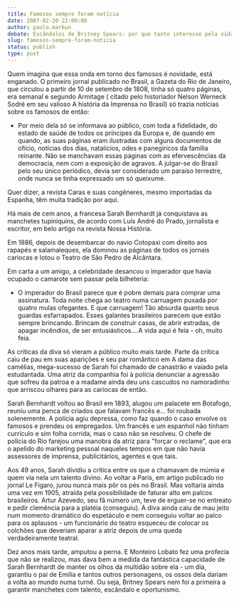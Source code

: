 ```yaml
---
title: Famosos sempre foram notícia
date: 2007-02-20 22:00:00
author: paulo.markun
debate: Escândalos de Britney Spears: por que tanto interesse pela vida dos famosos?
slug: famosos-sempre-foram-noticia
status: publish 
type: post
---
```


Quem imagina que essa onda em torno dos famosos é novidade, está enganado. O primeiro jornal publicado no Brasil, a Gazeta do Rio de Janeiro, que circulou a partir de 10 de setembro de 1808, tinha só quatro páginas, era semanal e segundo Armitage ( citado pelo historiador Nelson Werneck Sodré em seu valioso A história da Imprensa no Brasil) só trazia notícias sobre os famosos de então:  

  

- Por meio dela só se informava ao público, com toda a fidelidade, do estado de saúde de todos os príncipes da Europa e, de quando em quando, as suas páginas eram ilustradas com alguns documentos de ofício, notícias dos dias, natalícios, odes e panegíricos da família reinante. Não se manchavam essas páginas com as efervescências da democracia, nem com a exposição de agravos. A julgar-se do Brasil pelo seu único periódico, devia ser considerado um paraíso terrestre, onde nunca se tinha expressado um só queixume.  

  

Quer dizer, a revista Caras e suas congêneres, mesmo importadas da Espanha, têm muita tradição por aqui.  

  

Há mais de cem anos, a francesa Sarah Bernhardt já conquistava as manchetes tupiniquins, de acordo com Luís André do Prado, jornalista e escritor, em belo artigo na revista Nossa História.   

  

Em 1886, depois de desembarcar do navio Cotopaxi com direito aos rapapés e salamaleques, ela dominou as páginas de todos os jornais cariocas e lotou o Teatro de São Pedro de Alcântara.   

Em carta a um amigo, a celebridade desancou o imperador que havia ocupado o camarote sem passar pela bilheteria:  

  

- O imperador do Brasil parece que é pobre demais para comprar uma assinatura. Toda noite chega ao teatro numa carruagem puxada por quatro mulas ofegantes. E que carruagem! Tão absurda quanto seus guardas esfarrapados. Esses galantes brasileiros parecem que estão sempre brincando. Brincam de construir casas, de abrir estradas, de apagar incêndios, de ser entusiásticos....A vida aqui é feia - oh, muito feia.   

  

As críticas da diva só vieram a público muito mais tarde. Parte da crítica caiu de pau em suas aparições e seu par romântico em A dama das camélias, mega-sucesso de Sarah foi chamado de canastrão e vaiado pela estudantada. Uma atriz da companhia foi à polícia denunciar a agressão que sofreu da patroa e a madame ainda deu uns cascudos no namoradinho que arriscou olhares para as cariocas de então.  

  

Sarah Bernhardt voltou ao Brasil em 1893, alugou um palacete em Botafogo, reuniu uma penca de criados que falavam francês e... foi roubada solenemente. A polícia agiu depressa, como faz quando o caso envolve os famosos e prendeu os empregados. Um francês e um espanhol não tinham currículo e sim folha corrida, mas o caso não se resolveu. O chefe de polícia do Rio farejou uma manobra da atriz para "forçar o reclame", que era o apelido do marketing pessoal naqueles tempos em que não havia assessores de imprensa, publicitários, agentes e que tais.   

  

Aos 49 anos, Sarah dividiu a crítica entre os que a chamavam de múmia e quem via nela um talento divino. Ao voltar a Paris, em artigo publicado no jornal Le Figaro, jurou nunca mais pôr os pés no Brasil. Mas voltaria ainda uma vez em 1905, atraída pela possibilidade de faturar alto em palcos brasileiros. Artur Azevedo, seu fã número um, teve de erguer-se no entreato e pedir clemência para a platéia (conseguiu). A diva ainda caiu de mau jeito num momento dramático do espetáculo e nem conseguiu voltar ao palco para os aplausos - um funcionário do teatro esqueceu de colocar os colchões que deveriam aparar a atriz depois de uma queda verdadeiramente teatral.  

  

Dez anos mais tarde, amputou a perna. E Monteiro Lobato fez uma profecia que não se realizou, mas dava bem a medida da fantástica capacidade de Sarah Bernhardt de manter os olhos da multidão sobre ela - um dia, garantiu o pai de Emília e tantos outros personagens, os ossos dela dariam a volta ao mundo numa turnê. Ou seja, Britney Spears nem foi a primeira a garantir manchetes com talento, escândalo e oportunismo.

